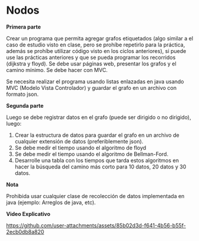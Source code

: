 # Nodos

**Primera parte**

Crear un programa que permita agregar grafos etiquetados (algo similar a el caso de estudio visto en clase, pero  se prohíbe repetirlo para la práctica, además se prohíbe utilizar código visto en los ciclos anteriores), si puede use las prácticas anteriores y que se pueda programar los recorridos (dijkstra y floyd). Se debe usar páginas web, presentar los grafos y el camino mínimo. Se debe hacer con MVC.

Se necesita realizar el programa usando listas enlazadas en java usando MVC (Modelo Vista Controlador) y guardar el grafo en un archivo con formato json.


**Segunda parte**

Luego se debe registrar datos en el grafo (puede ser dirigido o no dirigido), luego:
1. Crear la estructura de datos para guardar el grafo en un archivo de cualquier extensión de datos (preferiblemente json).
2. Se debe medir el tiempo usando el algoritmo de floyd
3. Se debe medir el tiempo usando el algoritmo de Bellman-Ford.
4. Desarrolle una tabla con los tiempos que tarda estos algoritmos en hacer la búsqueda del camino más corto para 10 datos, 20 datos y 30 datos.

**Nota** 

Prohibida usar cualquier clase de recolección de datos implementada en java (ejemplo: Arreglos de java, etc).



**Video Explicativo**

https://github.com/user-attachments/assets/85b02d3d-f641-4b56-b55f-2ecb0db8a820


